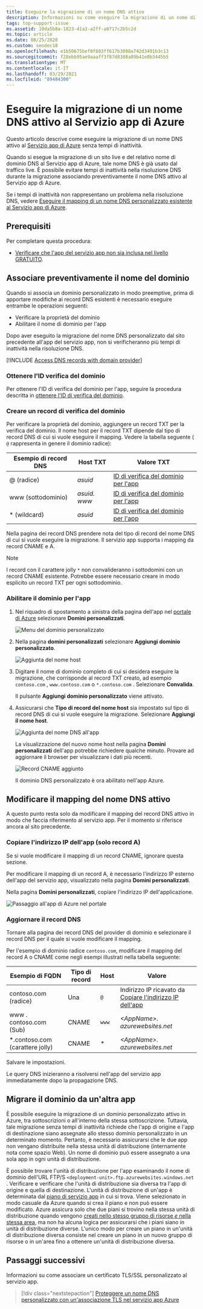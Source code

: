 ```yaml
---
title: Eseguire la migrazione di un nome DNS attivo
description: Informazioni su come eseguire la migrazione di un nome di dominio DNS personalizzato già assegnato a un sito live al Servizio app di Azure senza tempi di inattività.
tags: top-support-issue
ms.assetid: 10da5b8a-1823-41a3-a2ff-a0717c2b5c2d
ms.topic: article
ms.date: 08/25/2020
ms.custom: seodec18
ms.openlocfilehash: e1b50675bef0f883ff617b3098a742d3491b3c13
ms.sourcegitcommit: f28ebb95ae9aaaff3f87d8388a09b41e0b3445b5
ms.translationtype: MT
ms.contentlocale: it-IT
ms.lasthandoff: 03/29/2021
ms.locfileid: "89484300"
---
```

# <a name="migrate-an-active-dns-name-to-azure-app-service"></a>Eseguire la migrazione di un nome DNS attivo al Servizio app di Azure

Questo articolo descrive come eseguire la migrazione di un nome DNS attivo al [Servizio app di Azure](../app-service/overview.md) senza tempi di inattività.

Quando si esegue la migrazione di un sito live e del relativo nome di dominio DNS al Servizio app di Azure, tale nome DNS è già usato dal traffico live. È possibile evitare tempi di inattività nella risoluzione DNS durante la migrazione associando preventivamente il nome DNS attivo al Servizio app di Azure.

Se i tempi di inattività non rappresentano un problema nella risoluzione DNS, vedere [Eseguire il mapping di un nome DNS personalizzato esistente al Servizio app di Azure](app-service-web-tutorial-custom-domain.md).

## <a name="prerequisites"></a>Prerequisiti

Per completare questa procedura:

- [Verificare che l'app del servizio app non sia inclusa nel livello GRATUITO](app-service-web-tutorial-custom-domain.md#checkpricing).

## <a name="bind-the-domain-name-preemptively"></a>Associare preventivamente il nome del dominio

Quando si associa un dominio personalizzato in modo preemptive, prima di apportare modifiche ai record DNS esistenti è necessario eseguire entrambe le operazioni seguenti:

- Verificare la proprietà del dominio
- Abilitare il nome di dominio per l'app

Dopo aver eseguito la migrazione del nome DNS personalizzato dal sito precedente all'app del servizio app, non si verificheranno più tempi di inattività nella risoluzione DNS.

[!INCLUDE [Access DNS records with domain provider](../../includes/app-service-web-access-dns-records.md)]

### <a name="get-domain-verification-id"></a>Ottenere l'ID verifica del dominio

Per ottenere l'ID di verifica del dominio per l'app, seguire la procedura descritta in [ottenere l'ID di verifica del dominio](app-service-web-tutorial-custom-domain.md#get-a-domain-verification-id).

### <a name="create-domain-verification-record"></a>Creare un record di verifica del dominio

Per verificare la proprietà del dominio, aggiungere un record TXT per la verifica del dominio. Il nome host per il record TXT dipende dal tipo di record DNS di cui si vuole eseguire il mapping. Vedere la tabella seguente ( `@` rappresenta in genere il dominio radice):

| Esempio di record DNS | Host TXT | Valore TXT |
| - | - | - |
| \@ (radice) | _asuid_ | [ID di verifica del dominio per l'app](app-service-web-tutorial-custom-domain.md#get-a-domain-verification-id) |
| www (sottodominio) | _asuid. www_ | [ID di verifica del dominio per l'app](app-service-web-tutorial-custom-domain.md#get-a-domain-verification-id) |
| \* (wildcard) | _asuid_ | [ID di verifica del dominio per l'app](app-service-web-tutorial-custom-domain.md#get-a-domain-verification-id) |

Nella pagina dei record DNS prendere nota del tipo di record del nome DNS di cui si vuole eseguire la migrazione. Il servizio app supporta i mapping da record CNAME e A.

> [!NOTE]
> I record con il carattere jolly `*` non convalideranno i sottodomini con un record CNAME esistente. Potrebbe essere necessario creare in modo esplicito un record TXT per ogni sottodominio.

### <a name="enable-the-domain-for-your-app"></a>Abilitare il dominio per l'app

1. Nel riquadro di spostamento a sinistra della pagina dell'app nel [portale di Azure](https://portal.azure.com) selezionare **Domini personalizzati**. 

    ![Menu del dominio personalizzato](./media/app-service-web-tutorial-custom-domain/custom-domain-menu.png)

1. Nella pagina **domini personalizzati** selezionare **Aggiungi dominio personalizzato**.

    ![Aggiunta del nome host](./media/app-service-web-tutorial-custom-domain/add-host-name-cname.png)

1. Digitare il nome di dominio completo di cui si desidera eseguire la migrazione, che corrisponde al record TXT creato, ad esempio `contoso.com` , `www.contoso.com` o `*.contoso.com` . Selezionare **Convalida**.

    Il pulsante **Aggiungi dominio personalizzato** viene attivato. 

1. Assicurarsi che **Tipo di record del nome host** sia impostato sul tipo di record DNS di cui si vuole eseguire la migrazione. Selezionare **Aggiungi il nome host**.

    ![Aggiunta del nome DNS all'app](./media/app-service-web-tutorial-custom-domain/validate-domain-name-cname.png)

    La visualizzazione del nuovo nome host nella pagina **Domini personalizzati** dell'app potrebbe richiedere qualche minuto. Provare ad aggiornare il browser per visualizzare i dati più recenti.

    ![Record CNAME aggiunto](./media/app-service-web-tutorial-custom-domain/cname-record-added.png)

    Il dominio DNS personalizzato è ora abilitato nell'app Azure. 

## <a name="remap-the-active-dns-name"></a>Modificare il mapping del nome DNS attivo

A questo punto resta solo da modificare il mapping del record DNS attivo in modo che faccia riferimento al servizio app. Per il momento si riferisce ancora al sito precedente.

<a name="info"></a>

### <a name="copy-the-apps-ip-address-a-record-only"></a>Copiare l'indirizzo IP dell'app (solo record A)

Se si vuole modificare il mapping di un record CNAME, ignorare questa sezione. 

Per modificare il mapping di un record A, è necessario l'indirizzo IP esterno dell'app del servizio app, visualizzato nella pagina **Domini personalizzati**.

Nella pagina **Domini personalizzati**, copiare l'indirizzo IP dell'applicazione.

![Passaggio all'app di Azure nel portale](./media/app-service-web-tutorial-custom-domain/mapping-information.png)

### <a name="update-the-dns-record"></a>Aggiornare il record DNS

Tornare alla pagina dei record DNS del provider di dominio e selezionare il record DNS per il quale si vuole modificare il mapping.

Per l'esempio di dominio radice `contoso.com`, modificare il mapping del record A o CNAME come negli esempi illustrati nella tabella seguente: 

| Esempio di FQDN | Tipo di record | Host | Valore |
| - | - | - | - |
| contoso.com (radice) | Una | `@` | Indirizzo IP ricavato da [Copiare l'indirizzo IP dell'app](#info) |
| www \. contoso.com (Sub) | CNAME | `www` | _&lt;AppName>. azurewebsites.net_ |
| \*.contoso.com (carattere jolly) | CNAME | _\*_ | _&lt;AppName>. azurewebsites.net_ |

Salvare le impostazioni.

Le query DNS inizieranno a risolversi nell'app del servizio app immediatamente dopo la propagazione DNS.

## <a name="migrate-domain-from-another-app"></a>Migrare il dominio da un'altra app

È possibile eseguire la migrazione di un dominio personalizzato attivo in Azure, tra sottoscrizioni o all'interno della stessa sottoscrizione. Tuttavia, tale migrazione senza tempi di inattività richiede che l'app di origine e l'app di destinazione siano assegnate allo stesso dominio personalizzato in un determinato momento. Pertanto, è necessario assicurarsi che le due app non vengano distribuite nella stessa unità di distribuzione (internamente nota come spazio Web). Un nome di dominio può essere assegnato a una sola app in ogni unità di distribuzione.

È possibile trovare l'unità di distribuzione per l'app esaminando il nome di dominio dell'URL FTP/S `<deployment-unit>.ftp.azurewebsites.windows.net` . Verificare e verificare che l'unità di distribuzione sia diversa tra l'app di origine e quella di destinazione. L'unità di distribuzione di un'app è determinata dal [piano di servizio app](overview-hosting-plans.md) in cui si trova. Viene selezionato in modo casuale da Azure quando si crea il piano e non può essere modificato. Azure assicura solo che due piani si trovino nella stessa unità di distribuzione quando vengono [creati nello stesso gruppo di risorse *e* nella stessa area](app-service-plan-manage.md#create-an-app-service-plan), ma non ha alcuna logica per assicurarsi che i piani siano in unità di distribuzione diverse. L'unico modo per creare un piano in un'unità di distribuzione diversa consiste nel creare un piano in un nuovo gruppo di risorse o in un'area fino a ottenere un'unità di distribuzione diversa.

## <a name="next-steps"></a>Passaggi successivi

Informazioni su come associare un certificato TLS/SSL personalizzato al servizio app.

> [!div class="nextstepaction"]
> [Proteggere un nome DNS personalizzato con un'associazione TLS nel servizio app Azure](configure-ssl-bindings.md)
